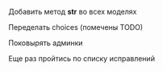 Добавить метод __str__ во всех моделях

Переделать choices (помечены TODO)

Поковырять админки

Еще раз пройтись по списку исправлений